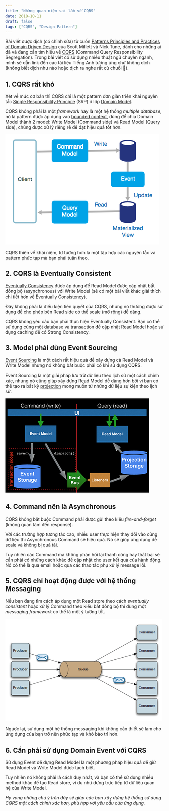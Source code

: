 ```yaml
---
title: "Những quan niệm sai lầm về CQRS"
date: 2018-10-11
draft: false
tags: ["CQRS", "Design Pattern"]
---
```


Bài viết được dịch (có chỉnh sửa) từ cuốn [Patterns Principles and Practices of Domain Driven Design](https://www.amazon.com/Patterns-Principles-Practices-Domain-Driven-Design/dp/1118714709) của Scott Millett và Nick Tune, dành cho những ai đã và đang cần tìm hiểu về [CQRS](https://martinfowler.com/bliki/CQRS.html) (Command Query Responsibility Segregation). Trong bài viết có sử dụng nhiều thuật ngữ chuyên ngành, mình sẽ dẫn link đến các tài liệu Tiếng Anh tương ứng chứ không dịch (không biết dịch như nào hoặc dịch ra nghe rất củ chuối 😬).

## 1. CQRS rất khó

Xét về mức cơ bản thì CQRS chỉ là một pattern đơn giản triển khai nguyên tắc [Single Responsibility Principle](https://en.wikipedia.org/wiki/Single_responsibility_principle) (SRP) ở lớp [Domain Model](https://en.wikipedia.org/wiki/Domain_model).

CQRS không phải là một _framework_ hay là một hệ thống _multiple database_, nó là pattern được áp dụng vào [bounded context](https://martinfowler.com/bliki/BoundedContext.html), dùng để chia Domain Model thành 2 model: Write Model (Command side) và Read Model (Query side), chúng được xử lý riêng rẽ để đạt hiệu quả tốt hơn.

![CQRS Architecture](/images/cqrs-architecture.png)

CQRS thiên về khái niệm, tư tưởng hơn là một tập hợp các nguyên tắc và pattern phức tạp mà bạn phải tuân theo.

## 2. CQRS là Eventually Consistent

[Eventually Consistency](https://en.wikipedia.org/wiki/Eventual_consistency) được áp dụng để Read Model được cập nhật bất đồng bộ (asynchronous) với Write Model (sẽ có một bài viết khác giải thích chi tiết hơn về Eventually Consistency).

Đây không phải là điều kiện tiên quyết của CQRS, nhưng nó thường được sử dụng để cho phép bên Read side có thể scale (mở rộng) dễ dàng.

CQRS không yêu cầu bạn phải thực hiện Eventually Consistent. Bạn có thể sử dụng cùng một database và transaction để cập nhật Read Model hoặc sử dụng caching để có Strong Consistency.

## 3. Model phải dùng Event Sourcing

[Event Sourcing](https://martinfowler.com/eaaDev/EventSourcing.html) là một cách rất hiệu quả để xây dựng cả Read Model và Write Model nhưng nó không bắt buộc phải có khi sử dụng CQRS.

Event Sourcing là một giải pháp lưu trữ dữ liệu theo lịch sử một cách chính xác, nhưng nó cũng giúp xây dựng Read Model dễ dàng hơn bởi vì bạn có thể tạo ra bất kỳ [projection](https://abdullin.com/post/event-sourcing-projections/) mong muốn từ những dữ liệu sự kiện theo lịch sử.

![CQRS Event sourcing](/images/cqrs-event-sourcing.png)

## 4. Command nên là Asynchronous

CQRS không bắt buộc Command phải được gửi theo kiểu _fire-and-forget_ (không quan tâm đến response).

Với các trường hợp tương tác cao, nhiều user thực hiện thay đổi vào cùng dữ liệu thì Asynchronous Command sẽ hiệu quả. Nó sẽ giúp ứng dụng dễ scale và không bị quá tải.

Tuy nhiên các Command mà không phản hồi lại thành công hay thất bại sẽ cần phải có những cách khác để cập nhật cho user kết quả của hành động. Nó có thể là qua email hoặc qua các thao tác phụ xử lý message lỗi.

## 5. CQRS chỉ hoạt động được với hệ thống Messaging

Nếu bạn đang tìm cách áp dụng một Read store theo cách *eventually consistent* hoặc xử lý Command theo kiểu bất đồng bộ thì dùng một _messaging framework_ có thể là một ý tưởng tốt.

![Messaging system](/images/messaging-queue.png)

Ngược lại, sử dụng một hệ thống messaging khi không cần thiết sẽ làm cho ứng dụng của bạn trở nên phức tạp và khó bảo trì hơn.

## 6. Cần phải sử dụng Domain Event với CQRS

Sử dụng Event để dựng Read Model là một phương pháp hiệu quả để giữ Read Model và Write Model được tách biệt.

Tuy nhiên nó không phải là cách duy nhất, và bạn có thể sử dụng nhiều method khác để tạo Read store, ví dụ như dựng trực tiếp từ dữ liệu quan hệ của Write Model.

_Hy vọng những chú ý trên đây sẽ giúp các bạn xây dựng hệ thống sử dụng CQRS một cách chính xác hơn, phù hợp với yêu cầu của ứng dụng._
